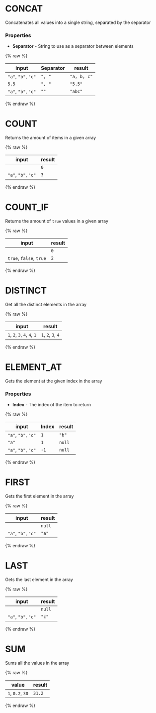 # CONCAT

Concatenates all values into a single string, separated by the separator

### Properties

 * __Separator__ - String to use as a separator between elements

{% raw %}

|input|Separator|result|
|-----|---------|------|
|`"a"`, `"b"`, `"c"`|`", "`|`"a, b, c"`|
|`5.5`|`", "`|`"5.5"`|
|`"a"`, `"b"`, `"c"`|`""`|`"abc"`|

{% endraw %}


# COUNT

Returns the amount of items in a given array

{% raw %}

|input|result|
|-----|------|
||`0`|
|`"a"`, `"b"`, `"c"`|`3`|

{% endraw %}


# COUNT_IF

Returns the amount of `true` values in a given array

{% raw %}

|input|result|
|-----|------|
||`0`|
|``true``, ``false``, ``true``|`2`|

{% endraw %}


# DISTINCT

Get all the distinct elements in the array

{% raw %}

|input|result|
|-----|------|
|`1`, `2`, `3`, `4`, `4`, `1`|`1`, `2`, `3`, `4`|

{% endraw %}


# ELEMENT_AT

Gets the element at the given index in the array

### Properties

 * __Index__ - The index of the item to return

{% raw %}

|input|Index|result|
|-----|-----|------|
|`"a"`, `"b"`, `"c"`|`1`|`"b"`|
|`"a"`|`1`|`null`|
|`"a"`, `"b"`, `"c"`|`-1`|`null`|

{% endraw %}


# FIRST

Gets the first element in the array

{% raw %}

|input|result|
|-----|------|
||`null`|
|`"a"`, `"b"`, `"c"`|`"a"`|

{% endraw %}


# LAST

Gets the last element in the array

{% raw %}

|input|result|
|-----|------|
||`null`|
|`"a"`, `"b"`, `"c"`|`"c"`|

{% endraw %}


# SUM

Sums all the values in the array

{% raw %}

|value|result|
|-----|------|
|`1`, `0.2`, `30`|`31.2`|

{% endraw %}
